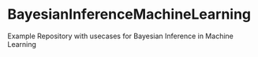 # BayesianInferenceMachineLearning
Example Repository with usecases for Bayesian Inference in Machine Learning
